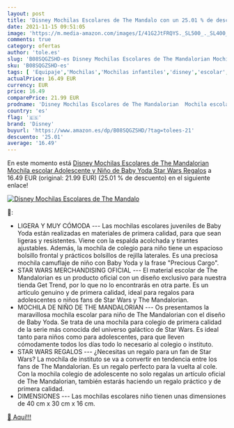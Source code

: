```yaml
---
layout: post
title: 'Disney Mochilas Escolares de The Mandalo con un 25.01 % de descuento'
date: 2021-11-15 09:51:05
image: 'https://m.media-amazon.com/images/I/41G2JtFRQYS._SL500_._SL400_.jpg'
comments: true
category: ofertas
author: 'tole.es'
slug: 'B08SQGZSHD-es Disney Mochilas Escolares de The Mandalorian Mochila...'
sku: 'B08SQGZSHD-es'
tags: [ 'Equipaje','Mochilas','Mochilas infantiles','disney','escolar','mochila', ]
actualPrice: 16.49 EUR
currency: EUR
price: 16.49
comparePrice: 21.99 EUR
prodname: 'Disney Mochilas Escolares de The Mandalorian  Mochila escolar Adolescente y Niño de Baby Yoda  Star Wars Regalos'
country: 'es'
flag: '🇪🇸'
brand: 'Disney'
buyurl: 'https://www.amazon.es/dp/B08SQGZSHD/?tag=tolees-21'
descuento: '25.01'
average: '16.49'
---
```


En este momento está [Disney Mochilas Escolares de The Mandalorian  Mochila escolar Adolescente y Niño de Baby Yoda  Star Wars Regalos](https://www.amazon.es/dp/B08SQGZSHD/?tag=tolees-21) a 16.49 EUR (original: 21.99 EUR) (25.01 %  de descuento) en el siguiente enlace!

[![Disney Mochilas Escolares de The Mandalo](https://m.media-amazon.com/images/I/41G2JtFRQYS._SL500_._SL400_.jpg)](https://www.amazon.es/dp/B08SQGZSHD/?tag=tolees-21)

🔎:

- LIGERA Y MUY CÓMODA --- Las mochilas escolares juveniles de Baby Yoda están realizadas en materiales de primera calidad, para que sean ligeras y resistentes. Viene con la espalda acolchada y tirantes ajustables. Además, la mochila de colegio para niño tiene un espacioso bolsillo frontal y prácticos bolsillos de rejilla laterales. Es una preciosa mochila camuflaje de niño con Baby Yoda y la frase "Precious Cargo".
- STAR WARS MERCHANDISING OFICIAL --- El material escolar de The Mandalorian es un producto oficial con un diseño exclusivo para nuestra tienda Get Trend, por lo que no lo encontrarás en otra parte. Es un artículo genuino y de primera calidad, ideal para regalos para adolescentes o niños fans de Star Wars y The Mandalorian.
- MOCHILA DE NIÑO DE THE MANDALORIAN --- Os presentamos la maravillosa mochila escolar para niño de The Mandalorian con el diseño de Baby Yoda. Se trata de una mochila para colegio de primera calidad de la serie más conocida del universo galáctico de Star Wars. Es ideal tanto para niños como para adolescentes, para que lleven cómodamente todos los días todo lo necesario al colegio o instituto.
- STAR WARS REGALOS --- ¿Necesitas un regalo para un fan de Star Wars? La mochila de instituto se va a convertir en tendencia entre los fans de The Mandalorian. Es un regalo perfecto para la vuelta al cole. Con la mochila colegio de adolescente no solo regalas un artículo oficial de The Mandalorian, también estarás haciendo un regalo práctico y de primera calidad.
- DIMENSIONES --- Las mochilas escolares niño tienen unas dimensiones de 40 cm x 30 cm x 16 cm.

[🛒 Aquí!!!](https://www.amazon.es/dp/B08SQGZSHD/?tag=tolees-21)
